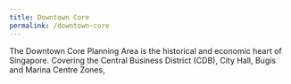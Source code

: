 ```yaml
---
title: Downtown Core
permalink: /downtown-core
---
```

The Downtown Core Planning Area is the historical and economic heart of Singapore. Covering the Central Business District (CDB), City Hall, Bugis and Marina Centre Zones, 